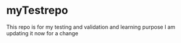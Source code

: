 # myTestrepo
This repo is for my testing and validation and learning purpose
I am updating it now for a change

